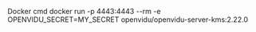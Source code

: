 Docker cmd
docker run -p 4443:4443 --rm -e OPENVIDU_SECRET=MY_SECRET openvidu/openvidu-server-kms:2.22.0

